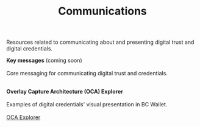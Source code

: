 ﻿---
title: Communications
sidebar_position: 1
---
Resources related to communicating about and presenting digital trust and digital credentials.

**Key messages** (coming soon) <br></br>
Core messaging for communicating digital trust and credentials. <br></br>
<!--[Key Messages->**INTERNAL LINK**](..) -->

**Overlay Capture Architecture (OCA) Explorer** <br></br>
Examples of digital credentials' visual presentation in BC Wallet. <br></br>
[OCA Explorer](https://bcgov.github.io/aries-oca-bundles/oca-explorer/)
